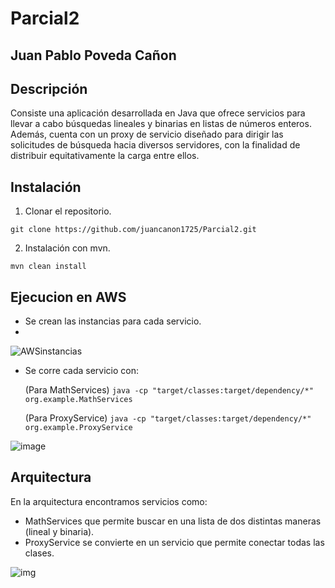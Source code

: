 # Parcial2

## Juan Pablo Poveda Cañon

## Descripción

Consiste una aplicación desarrollada en Java que ofrece servicios para llevar a cabo búsquedas lineales y binarias en listas de números enteros. Además, cuenta con un proxy de servicio diseñado para dirigir las solicitudes de búsqueda hacia diversos servidores, con la finalidad de distribuir equitativamente la carga entre ellos.

## Instalación

1. Clonar el repositorio.
   
`git clone https://github.com/juancanon1725/Parcial2.git`

2. Instalación con mvn.

`mvn clean install`

## Ejecucion en AWS

- Se crean las instancias para cada servicio.
- 
![AWSinstancias](https://github.com/juancanon1725/Parcial2/assets/98672541/3c61a4ec-4573-406f-bc8c-fe411c559dd2)

- Se corre cada servicio con:
  
  (Para MathServices)
  `java -cp "target/classes:target/dependency/*" org.example.MathServices`

   (Para ProxyService)
  `java -cp "target/classes:target/dependency/*" org.example.ProxyService`
  
![image](https://github.com/juancanon1725/Parcial2/assets/98672541/51a6712f-e0e2-4b61-91a8-8077ff4dcda1)



## Arquitectura

En la arquitectura encontramos servicios como:
- MathServices que permite buscar en una lista de dos distintas maneras (lineal y binaria).
- ProxyService se convierte en un servicio que permite conectar todas las clases.
  
![img](https://github.com/juancanon1725/Parcial2/assets/98672541/804eb05b-8f48-4219-9ec9-1747e191d0c7)
